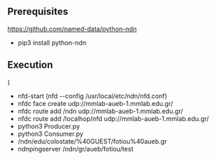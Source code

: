 ## Prerequisites

https://github.com/named-data/python-ndn

* pip3 install python-ndn

## Execution
(
* nfd-start (nfd --config /usr/local/etc/ndn/nfd.conf)
* nfdc face create udp://mmlab-aueb-1.mmlab.edu.gr/
* nfdc route add /ndn udp://mmlab-aueb-1.mmlab.edu.gr/
* nfdc route add /localhop/nfd udp://mmlab-aueb-1.mmlab.edu.gr/
* python3 Producer.py
* python3 Consumer.py
* /ndn/edu/colostate/%40GUEST/fotiou%40aueb.gr
* ndnpingserver /ndn/gr/aueb/fotiou/test